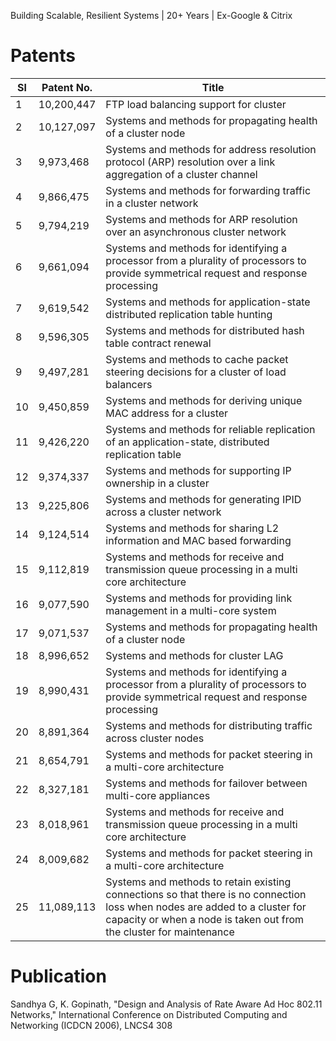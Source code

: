 Building Scalable, Resilient Systems | 20+ Years | Ex-Google & Citrix

# Patents

| Sl | Patent No.   | Title
|----|--------------|-------------------------------------------------------------------------------------------------------------------|
| 1  | 10,200,447   | FTP load balancing support for cluster
| 2  | 10,127,097   | Systems and methods for propagating health of a cluster node
| 3  | 9,973,468    | Systems and methods for address resolution protocol (ARP) resolution over a link aggregation of a cluster channel
| 4  | 9,866,475    | Systems and methods for forwarding traffic in a cluster network 
| 5  | 9,794,219    | Systems and methods for ARP resolution over an asynchronous cluster network 
| 6  | 9,661,094    | Systems and methods for identifying a processor from a plurality of processors to  provide symmetrical request and response processing 
| 7  | 9,619,542    | Systems and methods for application-state distributed replication table hunting 
| 8  | 9,596,305    | Systems and methods for distributed hash table contract renewal
| 9  | 9,497,281    | Systems and methods to cache packet steering decisions for a cluster of load  balancers
| 10 | 9,450,859    | Systems and methods for deriving unique MAC address for a cluster 
| 11 | 9,426,220    | Systems and methods for reliable replication of an application-state, distributed  replication table 
| 12 | 9,374,337    | Systems and methods for supporting IP ownership in a cluster 
| 13 | 9,225,806    | Systems and methods for generating IPID across a cluster network 
| 14 | 9,124,514    | Systems and methods for sharing L2 information and MAC based forwarding 
| 15 | 9,112,819    | Systems and methods for receive and transmission queue processing in a multi core architecture
| 16 | 9,077,590    | Systems and methods for providing link management in a multi-core system
| 17 | 9,071,537    | Systems and methods for propagating health of a cluster node 
| 18 | 8,996,652    | Systems and methods for cluster LAG 
| 19 | 8,990,431    | Systems and methods for identifying a processor from a plurality of processors to  provide symmetrical request and response processing 
| 20 | 8,891,364    | Systems and methods for distributing traffic across cluster nodes 
| 21 | 8,654,791    | Systems and methods for packet steering in a multi-core architecture 
| 22 | 8,327,181    | Systems and methods for failover between multi-core appliances 
| 23 | 8,018,961    | Systems and methods for receive and transmission queue processing in a multi core architecture 
| 24 | 8,009,682    | Systems and methods for packet steering in a multi-core architecture 
| 25 | 11,089,113   | Systems and methods to retain existing connections so that there is no connection loss when nodes are added to a cluster for capacity or when a node is taken out from the cluster for maintenance

# Publication 
Sandhya G, K. Gopinath, "Design and Analysis of Rate Aware Ad Hoc 802.11 Networks," International Conference on Distributed Computing and Networking (ICDCN 2006), LNCS4
308 

